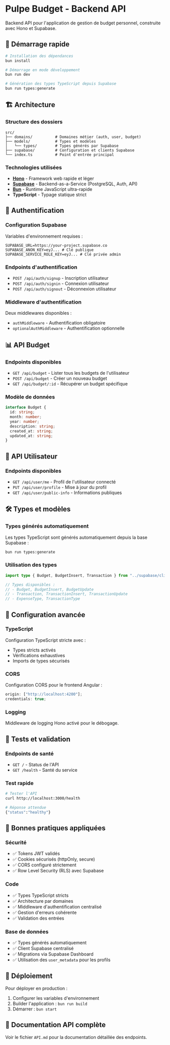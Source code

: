 # Pulpe Budget - Backend API

Backend API pour l'application de gestion de budget personnel, construite avec Hono et Supabase.

## 🚀 Démarrage rapide

```bash
# Installation des dépendances
bun install

# Démarrage en mode développement
bun run dev

# Génération des types TypeScript depuis Supabase
bun run types:generate
```

## 🏗️ Architecture

### Structure des dossiers

```
src/
├── domains/          # Domaines métier (auth, user, budget)
├── models/           # Types et modèles
│   └── types/        # Types générés par Supabase
├── supabase/         # Configuration et clients Supabase
└── index.ts          # Point d'entrée principal
```

### Technologies utilisées

- **[Hono](https://hono.dev/)** - Framework web rapide et léger
- **[Supabase](https://supabase.com/)** - Backend-as-a-Service (PostgreSQL, Auth, API)
- **[Bun](https://bun.sh/)** - Runtime JavaScript ultra-rapide
- **TypeScript** - Typage statique strict

## 🔐 Authentification

### Configuration Supabase

Variables d'environnement requises :

```env
SUPABASE_URL=https://your-project.supabase.co
SUPABASE_ANON_KEY=eyJ... # Clé publique
SUPABASE_SERVICE_ROLE_KEY=eyJ... # Clé privée admin
```

### Endpoints d'authentification

- `POST /api/auth/signup` - Inscription utilisateur
- `POST /api/auth/signin` - Connexion utilisateur
- `POST /api/auth/signout` - Déconnexion utilisateur

### Middleware d'authentification

Deux middlewares disponibles :

- `authMiddleware` - Authentification obligatoire
- `optionalAuthMiddleware` - Authentification optionnelle

## 📊 API Budget

### Endpoints disponibles

- `GET /api/budget` - Lister tous les budgets de l'utilisateur
- `POST /api/budget` - Créer un nouveau budget
- `GET /api/budget/:id` - Récupérer un budget spécifique

### Modèle de données

```typescript
interface Budget {
  id: string;
  month: number;
  year: number;
  description: string;
  created_at: string;
  updated_at: string;
}
```

## 👤 API Utilisateur

### Endpoints disponibles

- `GET /api/user/me` - Profil de l'utilisateur connecté
- `PUT /api/user/profile` - Mise à jour du profil
- `GET /api/user/public-info` - Informations publiques

## 🛠️ Types et modèles

### Types générés automatiquement

Les types TypeScript sont générés automatiquement depuis la base Supabase :

```bash
bun run types:generate
```

### Utilisation des types

```typescript
import type { Budget, BudgetInsert, Transaction } from "../supabase/client";

// Types disponibles :
// - Budget, BudgetInsert, BudgetUpdate
// - Transaction, TransactionInsert, TransactionUpdate
// - ExpenseType, TransactionType
```

## 🔧 Configuration avancée

### TypeScript

Configuration TypeScript stricte avec :

- Types stricts activés
- Vérifications exhaustives
- Imports de types sécurisés

### CORS

Configuration CORS pour le frontend Angular :

```typescript
origin: ["http://localhost:4200"];
credentials: true;
```

### Logging

Middleware de logging Hono activé pour le débogage.

## 🧪 Tests et validation

### Endpoints de santé

- `GET /` - Status de l'API
- `GET /health` - Santé du service

### Test rapide

```bash
# Tester l'API
curl http://localhost:3000/health

# Réponse attendue
{"status":"healthy"}
```

## 📝 Bonnes pratiques appliquées

### Sécurité

- ✅ Tokens JWT validés
- ✅ Cookies sécurisés (httpOnly, secure)
- ✅ CORS configuré strictement
- ✅ Row Level Security (RLS) avec Supabase

### Code

- ✅ Types TypeScript stricts
- ✅ Architecture par domaines
- ✅ Middleware d'authentification centralisé
- ✅ Gestion d'erreurs cohérente
- ✅ Validation des entrées

### Base de données

- ✅ Types générés automatiquement
- ✅ Client Supabase centralisé
- ✅ Migrations via Supabase Dashboard
- ✅ Utilisation des `user_metadata` pour les profils

## 🚀 Déploiement

Pour déployer en production :

1. Configurer les variables d'environnement
2. Builder l'application : `bun run build`
3. Démarrer : `bun start`

## 📖 Documentation API complète

Voir le fichier `API.md` pour la documentation détaillée des endpoints.
